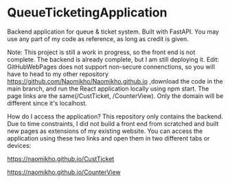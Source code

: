 # QueueTicketingApplication
Backend application for queue & ticket system. Built with FastAPI. 
You may use any part of my code as reference, as long as credit is given.

Note: This project is still a work in progress, so the front end is not complete. The backend is already complete, but I am still deploying it.
Edit: GitHubWebPages does not support non-secure connenctions, so you will have to head to my other repository https://github.com/Naomikho/Naomikho.github.io ,download the code in the main branch, and run the React application locally using npm start. The page links are the same(/CustTicket, /CounterView). Only the domain will be different since it's localhost.

How do I access the application?
This repository only contains the backend. Due to time constraints, I did not build a front end from scratched and built new pages as extensions
of my existing website. You can access the application using these two links and open them in two different tabs or devices:

https://naomikho.github.io/CustTicket

https://naomikho.github.io/CounterView
